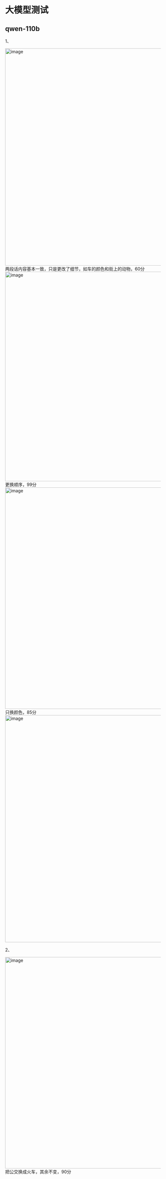 # 大模型测试
## qwen-110b
1、

<img width="704" alt="image" src="https://github.com/GreenHornDong/Instruction-Tuning/assets/101792419/c4fecbb8-aeb0-483f-8f0f-18f8a7c5bc59">
<br />
两段话内容基本一致，只是更改了细节，如车的颜色和街上的动物，60分
<br />
<img width="679" alt="image" src="https://github.com/GreenHornDong/Instruction-Tuning/assets/101792419/35734b70-666b-4722-8608-d53c60fc2ed4">
<br />
更换顺序，99分
<br />
<img width="718" alt="image" src="https://github.com/GreenHornDong/Instruction-Tuning/assets/101792419/ef79ec55-1af9-40be-8e7d-296404e63380">
<br />
只换颜色，85分
<br />
<img width="736" alt="image" src="https://github.com/GreenHornDong/Instruction-Tuning/assets/101792419/0523ba6f-7225-40a3-8631-7bcf47f2fc93">

2、

<img width="685" alt="image" src="https://github.com/GreenHornDong/Instruction-Tuning/assets/101792419/7cf358af-9da0-4471-974c-ffd26038ec85">

<br />
把公交换成火车，其余不变，90分
<br />
